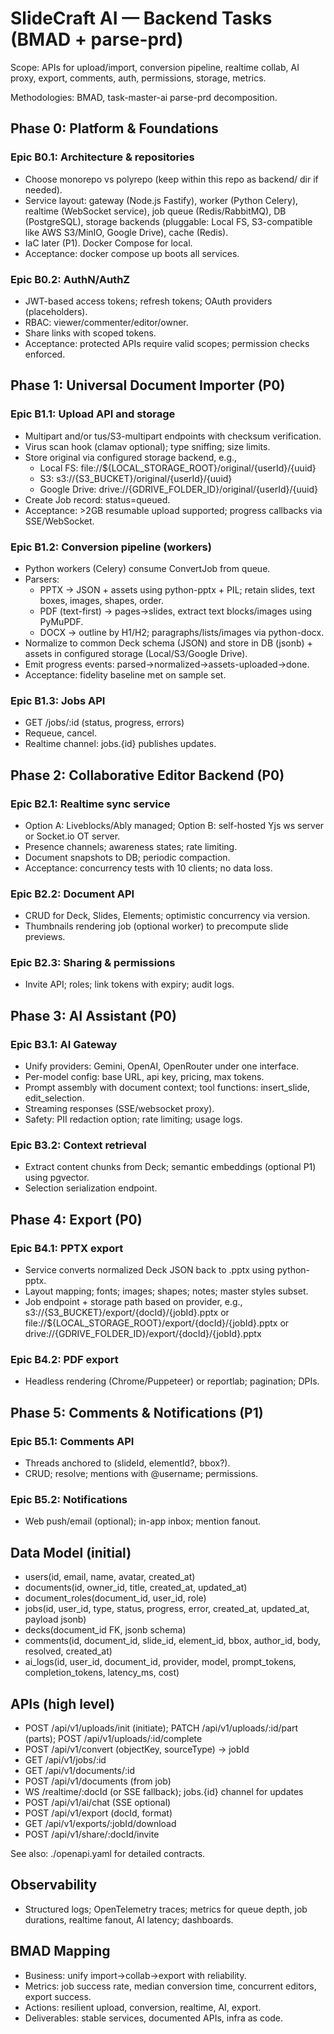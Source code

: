 # SlideCraft AI — Backend Tasks (BMAD + parse-prd)

Scope: APIs for upload/import, conversion pipeline, realtime collab, AI proxy, export, comments, auth, permissions, storage, metrics.

Methodologies: BMAD, task-master-ai parse-prd decomposition.

## Phase 0: Platform & Foundations

### Epic B0.1: Architecture & repositories
- Choose monorepo vs polyrepo (keep within this repo as backend/ dir if needed).
- Service layout: gateway (Node.js Fastify), worker (Python Celery), realtime (WebSocket service), job queue (Redis/RabbitMQ), DB (PostgreSQL), storage backends (pluggable: Local FS, S3-compatible like AWS S3/MinIO, Google Drive), cache (Redis).
- IaC later (P1). Docker Compose for local.
- Acceptance: docker compose up boots all services.

### Epic B0.2: AuthN/AuthZ
- JWT-based access tokens; refresh tokens; OAuth providers (placeholders).
- RBAC: viewer/commenter/editor/owner.
- Share links with scoped tokens.
- Acceptance: protected APIs require valid scopes; permission checks enforced.

## Phase 1: Universal Document Importer (P0)

### Epic B1.1: Upload API and storage
- Multipart and/or tus/S3-multipart endpoints with checksum verification.
- Virus scan hook (clamav optional); type sniffing; size limits.
- Store original via configured storage backend, e.g.,
  - Local FS: file://${LOCAL_STORAGE_ROOT}/original/{userId}/{uuid}
  - S3: s3://{S3_BUCKET}/original/{userId}/{uuid}
  - Google Drive: drive://{GDRIVE_FOLDER_ID}/original/{userId}/{uuid}
- Create Job record: status=queued.
- Acceptance: >2GB resumable upload supported; progress callbacks via SSE/WebSocket.

### Epic B1.2: Conversion pipeline (workers)
- Python workers (Celery) consume ConvertJob from queue.
- Parsers:
  - PPTX → JSON + assets using python-pptx + PIL; retain slides, text boxes, images, shapes, order.
  - PDF (text-first) → pages→slides, extract text blocks/images using PyMuPDF.
  - DOCX → outline by H1/H2; paragraphs/lists/images via python-docx.
- Normalize to common Deck schema (JSON) and store in DB (jsonb) + assets in configured storage (Local/S3/Google Drive).
- Emit progress events: parsed→normalized→assets-uploaded→done.
- Acceptance: fidelity baseline met on sample set.

### Epic B1.3: Jobs API
- GET /jobs/:id (status, progress, errors)
- Requeue, cancel.
- Realtime channel: jobs.{id} publishes updates.

## Phase 2: Collaborative Editor Backend (P0)

### Epic B2.1: Realtime sync service
- Option A: Liveblocks/Ably managed; Option B: self-hosted Yjs ws server or Socket.io OT server.
- Presence channels; awareness states; rate limiting.
- Document snapshots to DB; periodic compaction.
- Acceptance: concurrency tests with 10 clients; no data loss.

### Epic B2.2: Document API
- CRUD for Deck, Slides, Elements; optimistic concurrency via version.
- Thumbnails rendering job (optional worker) to precompute slide previews.

### Epic B2.3: Sharing & permissions
- Invite API; roles; link tokens with expiry; audit logs.

## Phase 3: AI Assistant (P0)

### Epic B3.1: AI Gateway
- Unify providers: Gemini, OpenAI, OpenRouter under one interface.
- Per-model config: base URL, api key, pricing, max tokens.
- Prompt assembly with document context; tool functions: insert_slide, edit_selection.
- Streaming responses (SSE/websocket proxy).
- Safety: PII redaction option; rate limiting; usage logs.

### Epic B3.2: Context retrieval
- Extract content chunks from Deck; semantic embeddings (optional P1) using pgvector.
- Selection serialization endpoint.

## Phase 4: Export (P0)

### Epic B4.1: PPTX export
- Service converts normalized Deck JSON back to .pptx using python-pptx.
- Layout mapping; fonts; images; shapes; notes; master styles subset.
- Job endpoint + storage path based on provider, e.g., s3://{S3_BUCKET}/export/{docId}/{jobId}.pptx or file://${LOCAL_STORAGE_ROOT}/export/{docId}/{jobId}.pptx or drive://{GDRIVE_FOLDER_ID}/export/{docId}/{jobId}.pptx

### Epic B4.2: PDF export
- Headless rendering (Chrome/Puppeteer) or reportlab; pagination; DPIs.

## Phase 5: Comments & Notifications (P1)

### Epic B5.1: Comments API
- Threads anchored to (slideId, elementId?, bbox?).
- CRUD; resolve; mentions with @username; permissions.

### Epic B5.2: Notifications
- Web push/email (optional); in-app inbox; mention fanout.

## Data Model (initial)
- users(id, email, name, avatar, created_at)
- documents(id, owner_id, title, created_at, updated_at)
- document_roles(document_id, user_id, role)
- jobs(id, user_id, type, status, progress, error, created_at, updated_at, payload jsonb)
- decks(document_id FK, jsonb schema)
- comments(id, document_id, slide_id, element_id, bbox, author_id, body, resolved, created_at)
- ai_logs(id, user_id, document_id, provider, model, prompt_tokens, completion_tokens, latency_ms, cost)

## APIs (high level)
- POST /api/v1/uploads/init (initiate); PATCH /api/v1/uploads/:id/part (parts); POST /api/v1/uploads/:id/complete
- POST /api/v1/convert (objectKey, sourceType) → jobId
- GET /api/v1/jobs/:id
- GET /api/v1/documents/:id
- POST /api/v1/documents (from job)
- WS /realtime/:docId (or SSE fallback); jobs.{id} channel for updates
- POST /api/v1/ai/chat (SSE optional)
- POST /api/v1/export (docId, format)
- GET /api/v1/exports/:jobId/download
- POST /api/v1/share/:docId/invite

See also: ./openapi.yaml for detailed contracts.

## Observability
- Structured logs; OpenTelemetry traces; metrics for queue depth, job durations, realtime fanout, AI latency; dashboards.

## BMAD Mapping
- Business: unify import→collab→export with reliability.
- Metrics: job success rate, median conversion time, concurrent editors, export success.
- Actions: resilient upload, conversion, realtime, AI, export.
- Deliverables: stable services, documented APIs, infra as code.
